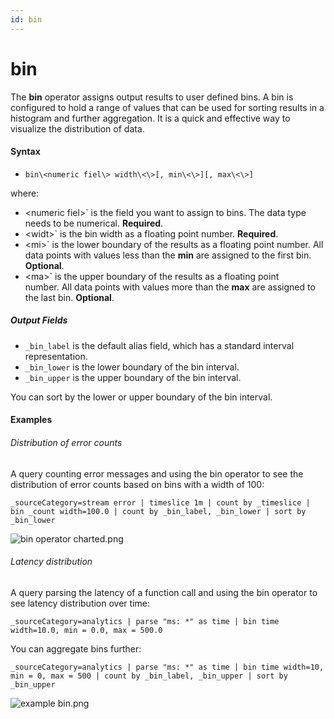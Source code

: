 ```yaml
---
id: bin
---
```


# bin

The **bin** operator assigns output results to user defined bins. A bin
is configured to hold a range of values that can be used for sorting
results in a histogram and further aggregation. It is a quick and
effective way to visualize the distribution of data.

#### Syntax

* `bin\<numeric fiel\> width\<\>[, min\<\>][, max\<\>]`

where:

* \<numeric fiel\>` is the field you want to assign to bins. The data
    type needs to be numerical. **Required**.
* \<widt\>` is the bin width as a floating point number. **Required**.
* \<mi\>` is the lower boundary of the results as a floating point
    number. All data points with values less than the **min** are
    assigned to the first bin. **Optional**.
* \<ma\>` is the upper boundary of the results as a floating point
    number. All data points with values more than the **max** are
    assigned to the last bin. **Optional**.

##### Output Fields

* `_bin_label` is the default alias field, which has a standard
    interval representation.
* `_bin_lower` is the lower boundary of the bin interval.
* `_bin_upper` is the upper boundary of the bin interval.

You can sort by the lower or upper boundary of the bin interval.

#### Examples

###### Distribution of error counts

A query counting error messages and using the bin operator to see the
distribution of error counts based on bins with a width of 100:

`_sourceCategory=stream error | timeslice 1m | count by _timeslice | bin _count width=100.0 | count by _bin_label, _bin_lower | sort by _bin_lower`

![bin operator
charted.png](../../static/img/search-query-language/search-operators/bin/bin-operator-charted.png)

###### Latency distribution

A query parsing the latency of a function call and using the bin
operator to see latency distribution over time:

`_sourceCategory=analytics | parse "ms: *" as time | bin time width=10.0, min = 0.0, max = 500.0`

You can aggregate bins further:

`_sourceCategory=analytics | parse "ms: *" as time | bin time width=10, min = 0, max = 500 | count by _bin_label, _bin_upper | sort by _bin_upper`

![example
bin.png](../../static/img/search-query-language/search-operators/bin/example-bin.png)
